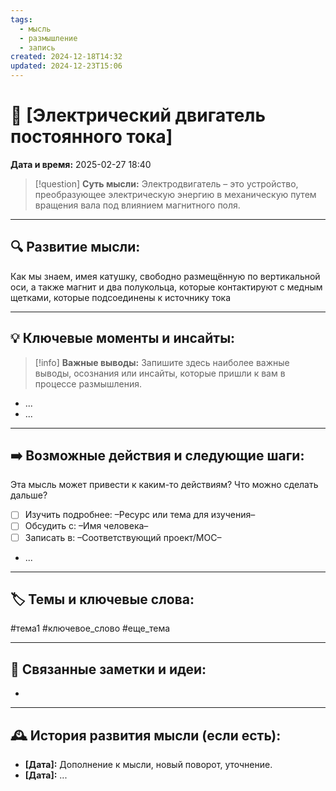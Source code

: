 ```yaml
---
tags:
  - мысль
  - размышление
  - запись
created: 2024-12-18T14:32
updated: 2024-12-23T15:06
---
```


# 💭  [Электрический двигатель постоянного тока]

**Дата и время:** 2025-02-27 18:40

> [!question] **Суть мысли:**
> Электродвигатель – это устройство, преобразующее электрическую энергию в механическую путем вращения вала под влиянием магнитного поля.

---

## 🔍 Развитие мысли:

Как мы знаем, имея катушку, свободно размещённую по вертикальной оси, а также магнит и два полукольца, которые контактируют с медным щетками, которые подсоединены к источнику тока

---

## 💡 Ключевые моменты и инсайты:

> [!info] **Важные выводы:**
> Запишите здесь наиболее важные выводы, осознания или инсайты, которые пришли к вам в процессе размышления.

- ...
- ...

---

## ➡️ Возможные действия и следующие шаги:

Эта мысль может привести к каким-то действиям? Что можно сделать дальше?

- [ ] Изучить подробнее: –Ресурс или тема для изучения–
- [ ] Обсудить с: –Имя человека–
- [ ] Записать в: –Соответствующий проект/MOC–
- ...

---

## 🏷️ Темы и ключевые слова:

#тема1 #ключевое_слово #еще_тема

---

## 🔄 Связанные заметки и идеи:

- 

---

## 🕰️ История развития мысли (если есть):

* **[Дата]:**  Дополнение к мысли, новый поворот, уточнение.
* **[Дата]:**  ...